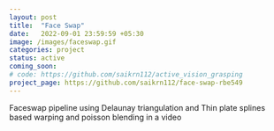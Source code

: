 ```yaml
---
layout: post
title:  "Face Swap"
date:   2022-09-01 23:59:59 +05:30
image: /images/faceswap.gif
categories: project
status: active
coming_soon:
# code: https://github.com/saikrn112/active_vision_grasping
project_page: https://github.com/saikrn112/face-swap-rbe549
---
```

Faceswap pipeline using Delaunay triangulation and Thin plate splines based warping and poisson blending in a video
